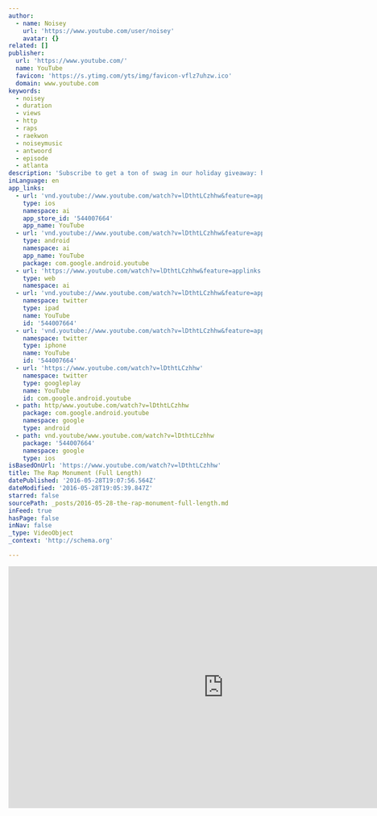 ```yaml
---
author:
  - name: Noisey
    url: 'https://www.youtube.com/user/noisey'
    avatar: {}
related: []
publisher:
  url: 'https://www.youtube.com/'
  name: YouTube
  favicon: 'https://s.ytimg.com/yts/img/favicon-vflz7uhzw.ico'
  domain: www.youtube.com
keywords:
  - noisey
  - duration
  - views
  - http
  - raps
  - raekwon
  - noiseymusic
  - antwoord
  - episode
  - atlanta
description: 'Subscribe to get a ton of swag in our holiday giveaway: http://bit.ly/Noisey-Holiday-Giveaway Thirty-minutes of pure rap bliss from three of sessions held in Los Angeles, Atlanta, and New York. The Rap Monument features white-hot beats coproduced by Hudson Mohawke, Nick Hook and S-Type.'
inLanguage: en
app_links:
  - url: 'vnd.youtube://www.youtube.com/watch?v=lDthtLCzhhw&feature=applinks'
    type: ios
    namespace: ai
    app_store_id: '544007664'
    app_name: YouTube
  - url: 'vnd.youtube://www.youtube.com/watch?v=lDthtLCzhhw&feature=applinks'
    type: android
    namespace: ai
    app_name: YouTube
    package: com.google.android.youtube
  - url: 'https://www.youtube.com/watch?v=lDthtLCzhhw&feature=applinks'
    type: web
    namespace: ai
  - url: 'vnd.youtube://www.youtube.com/watch?v=lDthtLCzhhw&feature=applinks'
    namespace: twitter
    type: ipad
    name: YouTube
    id: '544007664'
  - url: 'vnd.youtube://www.youtube.com/watch?v=lDthtLCzhhw&feature=applinks'
    namespace: twitter
    type: iphone
    name: YouTube
    id: '544007664'
  - url: 'https://www.youtube.com/watch?v=lDthtLCzhhw'
    namespace: twitter
    type: googleplay
    name: YouTube
    id: com.google.android.youtube
  - path: http/www.youtube.com/watch?v=lDthtLCzhhw
    package: com.google.android.youtube
    namespace: google
    type: android
  - path: vnd.youtube/www.youtube.com/watch?v=lDthtLCzhhw
    package: '544007664'
    namespace: google
    type: ios
isBasedOnUrl: 'https://www.youtube.com/watch?v=lDthtLCzhhw'
title: The Rap Monument (Full Length)
datePublished: '2016-05-28T19:07:56.564Z'
dateModified: '2016-05-28T19:05:39.847Z'
starred: false
sourcePath: _posts/2016-05-28-the-rap-monument-full-length.md
inFeed: true
hasPage: false
inNav: false
_type: VideoObject
_context: 'http://schema.org'

---
```

<iframe src="https://cdn.embedly.com/widgets/media.html?src=https%3A%2F%2Fwww.youtube.com%2Fembed%2FlDthtLCzhhw%3Ffeature%3Doembed&amp;url=http%3A%2F%2Fwww.youtube.com%2Fwatch%3Fv%3DlDthtLCzhhw&amp;image=https%3A%2F%2Fi.ytimg.com%2Fvi%2FlDthtLCzhhw%2Fhqdefault.jpg&amp;key=b7d04c9b404c499eba89ee7072e1c4f7&amp;type=text%2Fhtml&amp;schema=youtube" width="854" height="480" scrolling="no" frameborder="0" allowfullscreen="" style=""></iframe>